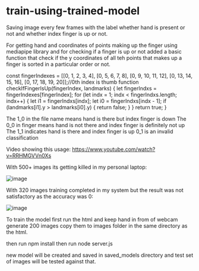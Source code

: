 # train-using-trained-model

Saving image every few frames with the label whether hand is present or not and whether index finger is up or not.

For getting hand and coordinates of points making up the finger using mediapipe library and for checking if a finger is up or not added a basic function that check if the y coordinates of all teh points that makes up a finger is sorted in a particular order or not.

const fingerIndexes = [[0, 1, 2, 3, 4], [0, 5, 6, 7, 8], [0, 9, 10, 11, 12], [0, 13, 14, 15, 16], [0, 17, 18, 19, 20]];//0th index is thumb
            function checkIfFingerIsUp(fingerIndex, landmarks) {
                let fingerIndxs = fingerIndexes[fingerIndex];
                for (let indx = 1; indx < fingerIndxs.length; indx++) {
                    let i1 = fingerIndxs[indx];
                    let i0 = fingerIndxs[indx - 1];
                    if (landmarks[i1].y > landmarks[i0].y) {
                        return false;
                    }
                }
                return true;
            }

The 1_0 in the file name means hand is there but index finger is down
The 0_0 in finger means hand is not there and index finger is definitely not up
The 1_1 indicates hand is there and index finger is up
0_1 is an invalid classification

Video showing this usage: https://www.youtube.com/watch?v=RRHMGVVn0Xs

With 500+ images its getting killed in my personal laptop:

![image](https://github.com/devashish234073/train-using-trained-model/assets/20777854/89d788a4-250e-4231-921f-cb13132ec148)

With 320 images training completed in my system but the result was not satisfactory as the accuracy was 0:

![image](https://github.com/devashish234073/train-using-trained-model/assets/20777854/2895a411-569d-44e3-bd5a-3b75195aaeee)



To train the model first run the html and keep hand in from of webcam generate 200 images copy them to images folder in the same directory as the html.

then run npm install 
then run node server.js

new model will be created and saved in saved_models directory and test set of images will be tested against that.
